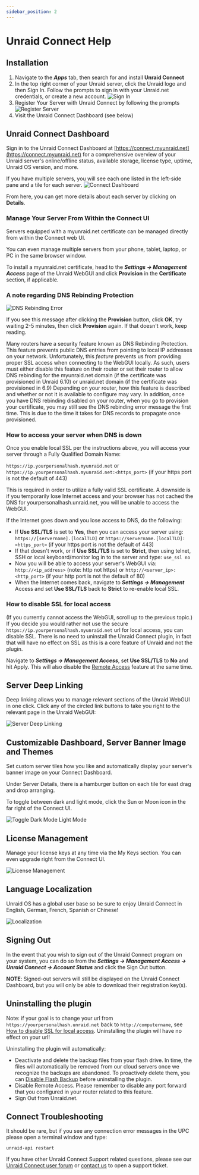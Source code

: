 ```yaml
---
sidebar_position: 2
---
```


# Unraid Connect Help

## Installation

1. Navigate to the ***Apps*** tab, then search for and install **Unraid Connect**
2. In the top right corner of your Unraid server, click the Unraid logo and then Sign In. Follow the
   prompts to sign in with your Unraid.net credentials, or create a new
   account.
   ![Sign In](./assets/Sign-in-up-connect-975a8554.png)
3. Register Your Server with Unraid Connect by following the
   prompts![Register Server](./assets/Register-a-server-7f35552e.png)
4. Visit the Unraid Connect Dashboard (see below)

## Unraid Connect Dashboard

Sign in to the Unraid Connect Dashboard at [https://connect.myunraid.net](https://connect.myunraid.net)
for a comprehensive overview of your Unraid server's online/offline status,
available storage, license type, uptime, Unraid OS version, and more.

If you have multiple servers, you will see each one listed in the
left-side pane and a tile for each server.
![Connect Dashboard](./assets/Screenshot_2023-04-24_at_1.01.20_PM.png)

From here, you can get more details about each server by clicking on
**Details**.

### Manage Your Server From Within the Connect UI

Servers equipped with a myunraid.net certificate can be managed directly
from within the Connect web UI.

You can even manage multiple servers from your phone, tablet, laptop, or
PC in the same browser window.

To install a myunraid.net certificate, head to the ***Settings →
Management Access*** page of the Unraid WebGUI and click **Provision** in
the **Certificate** section, if applicable.

### A note regarding DNS Rebinding Protection

![DNS Rebinding Error](./assets/Dns_rebinding_error.png)

If you see this
message after clicking the **Provision** button, click **OK**, try
waiting 2-5 minutes, then click **Provision** again. If that doesn't
work, keep reading.

Many routers have a security feature known as DNS Rebinding Protection.
This feature prevents public DNS entries from pointing to local IP
addresses on your network. Unfortunately, this *feature* prevents us
from providing proper SSL access when connecting to the WebGUI locally.
As such, users must either disable this feature on their router or set
their router to allow DNS rebinding for the myunraid.net domain (if the
certificate was provisioned in Unraid 6.10) or unraid.net domain (if the
certificate was provisioned in 6.9) Depending on your router, how this
feature is described and whether or not it is available to configure may
vary. In addition, once you have DNS rebinding disabled on your router,
when you go to provision your certificate, you may still see the DNS
rebinding error message the first time. This is due to the time it takes
for DNS records to propagate once provisioned.

### How to access your server when DNS is down

Once you enable local SSL per the instructions above, you will access
your server through a Fully Qualified Domain Name:

`https://ip.yourpersonalhash.myunraid.net` or
`https://ip.yourpersonalhash.myunraid.net:<https_port>` (if your https
port is not the default of 443)

This is required in order to utilize a fully valid SSL certificate. A
downside is if you temporarily lose Internet access and your browser has
not cached the DNS for yourpersonalhash.unraid.net, you will be unable
to access the WebGUI.

If the Internet goes down and you lose access to DNS, do the following:

* If **Use SSL/TLS** is set to **Yes**, then you can access your server
  using: `https://[servername].[localTLD]` or `https://servername.[localTLD]:<https_port>` (if your https port is not the default of 443)
* If that doesn't work, or if **Use SSL/TLS** is set to **Strict**, then
  using telnet, SSH or local keyboard/monitor log in to the server and
  type: `use_ssl no`
* Now you will be able to access your server's WebGUI via:
  `http://<ip_address>` (note: http not https) or
  `http://<server_ip>:<http_port>` (if your http port is
  not the default of 80)
* When the Internet comes back, navigate to ***Settings → Management***
  Access and set **Use SSL/TLS** back to **Strict** to re-enable local
  SSL.

### How to disable SSL for local access

(If you currently cannot access the WebGUI, scroll up to the previous
topic.) If you decide you would rather not use the secure
`https://ip.yourpersonalhash.myunraid.net` url for local access, you can
disable SSL. There is no need to uninstall the Unraid Connect plugin, in
fact that will have no effect on SSL as this is a core feature of Unraid
and not the plugin.

Navigate to ***Settings → Management Access***, set **Use SSL/TLS** to
**No** and hit Apply. This will also disable the [Remote Access](./remote-access.md) feature at the same time.

## Server Deep Linking

Deep linking allows you to manage relevant sections of the Unraid WebGUI
in one click. Click any of the circled link buttons to take you right to
the relevant page in the Unraid WebGUI:

![Server Deep Linking](./assets/Deep-linking.png)

## Customizable Dashboard, Server Banner Image and Themes

Set custom server tiles how you like and automatically display your
server's banner image on your Connect Dashboard.

Under Server Details, there is a hamburger button on each tile for east
drag and drop arranging.

To toggle between dark and light mode, click the Sun or Moon icon in the
far right of the Connect UI.

![Toggle Dark Mode Light Mode](./assets/Screenshot_2023-04-24_at_1.44.03_PM.png)

## License Management

Manage your license keys at any time via the My Keys section. You can
even upgrade right from the Connect UI.

![License Management](./assets/Screenshot_2023-04-24_at_1.39.53_PM.png)

## Language Localization

Unraid OS has a global user base so be sure to enjoy Unraid Connect in
English, German, French, Spanish or Chinese!

![Localization](./assets/Screenshot_2023-04-24_at_1.44.16_PM.png)

## Signing Out

In the event that you wish to sign out of the Unraid Connect program on
your system, you can do so from the ***Settings → Management Access →
Unraid Connect → Account Status*** and click the Sign Out button.

**NOTE**: Signed-out servers will still be displayed on the Unraid
Connect Dashboard, but you will only be able to download their
registration key(s).

## Uninstalling the plugin

Note: if your goal is to change your url from
`https://yourpersonalhash.unraid.net` back to `http://computername`, see
[How to disable SSL for local access](#how-to-disable-ssl-for-local-access).
Uninstalling the plugin will have no effect on your url!

Uninstalling the plugin will automatically:

* Deactivate and delete the backup files from your flash drive.
  In time, the files will automatically be removed from our cloud servers
  once we recognize the backups are abandoned.
  To proactively delete them, you can [Disable Flash Backup](./flash-backup.md#disabling-flash-backup)
  before uninstalling the plugin.
* Disable Remote Access. Please
  remember to disable any port forward that you configured in your
  router related to this feature.
* Sign Out from Unraid.net.

## Connect Troubleshooting

It should be rare, but if you see any connection error messages in the
UPC please open a terminal window and type:

`unraid-api restart`

If you have other Unraid Connect Support related questions, please see
our [Unraid Connect user forum](https://forums.unraid.net/forum/94-connect-plugin-support/) or
[contact us](https://unraid.net/contact) to open a support ticket.
